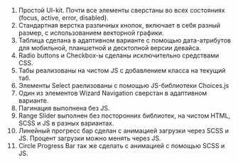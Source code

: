 1. Простой UI-kit. Почти все элементы сверстаны во всех состояниях (focus, active, error, disabled).
2. Стандартная верстка различных кнопок, включает в себя разный размер, с использованием векторной графики.
3. Таблица сделана в адаптивном варианте с помощью дата-атрибутов для мобильной, планшетной и десктопной версии девайса.
4. Radio buttons и Checkbox-ы сделаны исключительно средствами CSS.
5. Табы реализованы на чистом JS с добавлением класса на текущий таб.
6. Элементы Select раелизованы с помощью JS-библиотеки Choices.js
7. Один из элементов Wizard Navigation сверстан в адаптивном варианте.
8. Пагинация выполнена без JS.
9. Range Slider выполнен без посторонних библиотек, на чистом HTML, SCSS и JS в разных вариантах.
10. Линейный прогресс бар сделан с анимацией загрузки через SCSS и JS. Процент загрузки можно менять через JS.
11. Circle Progress Bar так же сделать с анимацией с помощью SCSS и JS.
